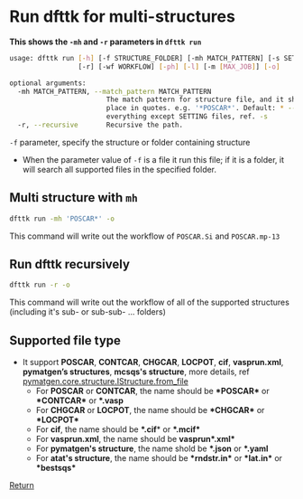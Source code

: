 # Run dfttk for multi-structures

**This shows the `-mh` and `-r` parameters in `dfttk run`**

```bash
usage: dfttk run [-h] [-f STRUCTURE_FOLDER] [-mh MATCH_PATTERN] [-s SETTINGS]
                 [-r] [-wf WORKFLOW] [-ph] [-l] [-m [MAX_JOB]] [-o]

optional arguments:
  -mh MATCH_PATTERN, --match_pattern MATCH_PATTERN
                        The match pattern for structure file, and it should be
                        place in quotes. e.g. '*POSCAR*'. Default: * --
                        everything except SETTING files, ref. -s
  -r, --recursive       Recursive the path.

```

`-f` parameter, specify the structure or folder containing structure

- When the parameter value of `-f` is a file  it run this file; if it is a folder, it will search all supported files in the specified folder.



## Multi structure with `mh`

```bash
dfttk run -mh 'POSCAR*' -o
```

This command will write out the workflow of  `POSCAR.Si` and `POSCAR.mp-13`

## Run dfttk recursively

```bash
dfttk run -r -o
```

This command will write out the workflow of all of the supported structures (including it's sub- or sub-sub- ... folders)



## Supported file type

- It support **POSCAR**, **CONTCAR**, **CHGCAR**, **LOCPOT**, **cif**, **vasprun.xml**, **pymatgen’s structures**, **mcsqs's structure**, more details, ref [pymatgen.core.structure.IStructure.from_file](https://pymatgen.org/pymatgen.core.structure.html#pymatgen.core.structure.IStructure.from_file)
  - For **POSCAR** or **CONTCAR**, the name should be **\*POSCAR\*** or **\*CONTCAR\*** or **\*.vasp**
  - For **CHGCAR** or **LOCPOT**, the name should be **\*CHGCAR\*** or **\*LOCPOT\***
  - For **cif**, the name should be **\*.cif*** or **\*.mcif\***
  - For **vasprun.xml**, the name should be **vasprun\*.xml\***
  - For **pymatgen's structure**, the name shold be **\*.json** or **\*.yaml**
  - For **atat's structure**, the name should be **\*rndstr.in\*** or **\*lat.in\*** or **\*bestsqs\***

[Return](../README.md)